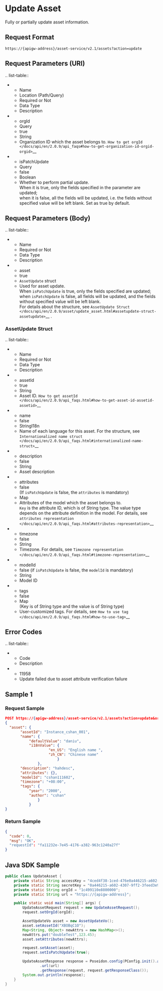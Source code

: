 # Update Asset



Fully or partially update asset information.

## Request Format

```
https://{apigw-address}/asset-service/v2.1/assets?action=update
```

## Request Parameters (URI)

.. list-table::

   * - Name
     - Location (Path/Query)
     - Required or Not
     - Data Type
     - Description
   * - orgId
     - Query
     - true
     - String
     - Organization ID which the asset belongs to. `How to get orgId </docs/api/en/2.0.9/api_faqs#how-to-get-organization-id-orgid-orgid>`__
   * - isPatchUpdate
     - Query
     - false
     - Boolean
     - Whether to perform partial update. <br>When it is true, only the fields specified in the parameter are updated; <br>when it is false, all the fields will be updated, i.e. the fields without specified value will be left blank. Set as true by default.


## Request Parameters (Body)

.. list-table::

   * - Name
     - Required or Not
     - Data Type
     - Description
   * - asset
     - true
     - ``AssetUpdate`` struct
     - Used for asset update. <br>When ``isPatchUpdate`` is true, only the fields specified are updated; <br>when ``isPatchUpdate`` is false, all fields will be updated, and the fields without specified value will be left blank.<br>For details about the structure, see `AssetUpdate Struct </docs/api/en/2.0.9/asset/update_asset.html#assetupdate-struct-assetupdate>`__ .


### AssetUpdate Struct <assetupdate>

.. list-table::

   * - Name
     - Required or Not
     - Data Type
     - Description
   * - assetId
     - true
     - String
     - Asset ID. `How to get assetId </docs/api/en/2.0.9/api_faqs.html#how-to-get-asset-id-assetid-assetid>`__
   * - name
     - false
     - StringI18n
     - Name of each language for this asset. For the structure, see `Internationalized name struct </docs/api/en/2.0.9/api_faqs.html#internationalized-name-struct>`__
   * - description
     - false
     - String
     - Asset description
   * - attributes
     - false<br> (If ``isPatchUpdate`` is false, the ``attributes`` is mandatory)
     - Map
     - Attributes of the model which the asset belongs to. <br>``Key`` is the attribute ID, which is of String type. The value type depends on the attribute definition in the model. For details, see `attributes representation </docs/api/en/2.0.9/api_faqs.html#attributes-representation>`__
   * - timezone
     - false
     - String
     - Timezone. For details, see `Timezone representation </docs/api/en/2.0.9/api_faqs.html#timezone-representation>`__
   * - modelId
     - false (if ``isPatchUpdate`` is false, the ``modelId`` is mandatory)
     - String
     - Model ID
   * - tags
     - false
     - Map<br> (Key is of String type and the value is of String type)
     - User-customized tags. For details, see `How to use tag </docs/api/en/2.0.9/api_faqs.html#how-to-use-tag>`__



## Error Codes

.. list-table::

   * - Code
     - Description
   * - 11958
     - Update failed due to asset attribute verification failure


## Sample 1

### Request Sample

```json
POST https://{apigw-address}/asset-service/v2.1/assets?action=update&orgId=o15475450989191
{
  "asset": {
       "assetId": "Instance_cshan_001",
       "name": {
           "defaultValue": "daniu",
           "i18nValue": {
                    "en_US": "English name ",
                    "zh_CN": "Chinese name"
                        }
               },
       "description": "hahdesc",
       "attributes": {},
       "modelId": "cshan111602",
       "timezone": "+08:00",
       "tags": {
           "year": "2000",
           "author": "cshan"
               }
           }
}
```

### Return Sample

```json
{
  "code": 0,
  "msg": "OK"，
  "requestId": "fa11232e-7e45-4176-a382-963c1240a27f"
}

```


## Java SDK Sample

```java
public class UpdateAsset {
    private static String accessKey = "4ced4f38-1ced-476e0a446215-a602-4307";
    private static String secretKey = "0a446215-a602-4307-9ff2-3feed3e983ce";
    private static String orgId = "1c499110e8800000";
    private static String url = "https://{apigw-address}";

    public static void main(String[] args) {
        UpdateAssetRequest request = new UpdateAssetRequest();
        request.setOrgId(orgId);

        AssetUpdateVo asset = new AssetUpdateVo();
        asset.setAssetId("XBOBqC1O");
        Map<String, Object> newAttrs = new HashMap<>();
        newAttrs.put("doubleTest",123.45);
        asset.setAttributes(newAttrs);

        request.setAsset(asset);
        request.setIsPatchUpdate(true);

        UpdateAssetResponse response = Poseidon.config(PConfig.init().appKey(accessKey).appSecret(secretKey).debug())
                .url(url)
                .getResponse(request, request.getResponseClass());
        System.out.println(response);
    }
}
```
